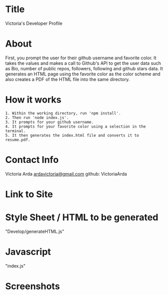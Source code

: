 # Title
Victoria's Developer Profile

# About
First, you prompt the user for their github username and favorite color. It takes the values and makes a call to Github's API to get the user data such as Bio, number of public repos, followers, following and github stars data. It generates an HTML page using the favorite color as the color scheme and also creates a PDF of the HTML file into the same directory.  

# How it works
    1. Within the working directory, run 'npm install'.
    2. Then run 'node index.js'.
    3. It prompts for your github username.
    4. It prompts for your favorite color using a selection in the terminal.
    5. It then generates the index.html file and converts it to resume.pdf.

# Contact Info
Victoria Arda
ardavictoria@gmail.com
github: VictoriaArda

# Link to Site

# Style Sheet / HTML to be generated
"Develop/generateHTML.js"

# Javascript
"index.js"

# Screenshots
<!-- ![Screen Shot 2019-11-18 at 11 03 53 PM](https://user-images.githubusercontent.com/54015205/69124029-ba2a7a80-0a57-11ea-9436-4b8318f87d94.png)

![Screen Shot 2019-11-18 at 11 01 42 PM](https://user-images.githubusercontent.com/54015205/69123975-9e26d900-0a57-11ea-9b0b-6f93e1337437.png) -->
